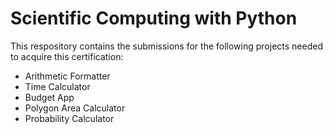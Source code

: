 
# Scientific Computing with Python

This respository contains the submissions for the following projects needed to acquire this certification:
- Arithmetic Formatter
- Time Calculator
- Budget App
- Polygon Area Calculator
- Probability Calculator
